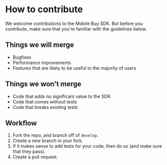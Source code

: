 # How to contribute

We welcome contributions to the Mobile Buy SDK. But before you contribute, make sure that you're familiar with the guidelines below.

## Things we will merge

* Bugfixes
* Performance improvements
* Features that are likely to be useful to the majority of users

## Things we won't merge

* Code that adds no significant value to the SDK
* Code that comes without tests
* Code that breaks existing tests

## Workflow

1. Fork the repo, and branch off of `develop`.
2. Create a new branch in your fork.
3. If it makes sense to add tests for your code, then do so (and make sure that they pass).
5. Create a pull request.
